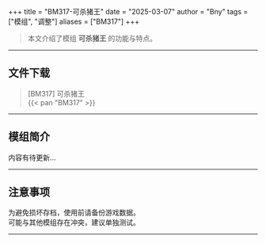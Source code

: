 +++
title = "BM317-可杀猪王"
date = "2025-03-07"
author = "Bny"
tags = ["模组", "调整"]
aliases = ["BM317"]
+++

> 本文介绍了模组 **可杀猪王** 的功能与特点。

---

## 文件下载

> [BM317] 可杀猪王  
{{< pan "BM317" >}}  

---

## 模组简介

>  
内容有待更新...  

---

## 注意事项

>  
为避免损坏存档，使用前请备份游戏数据。  
可能与其他模组存在冲突，建议单独测试。  

---

